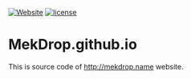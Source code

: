 [![Website](https://img.shields.io/website-up-down-green-red/http/shields.io.svg?label=my-website)](http://mekdrop.name) [![license](https://img.shields.io/github/license/MekDrop/MekDrop.github.io.svg)](LICENSE.txt)

# MekDrop.github.io

This is source code of http://mekdrop.name website.
